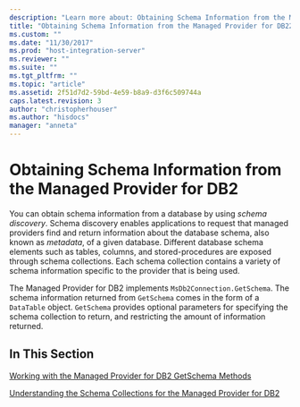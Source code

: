 ```yaml
---
description: "Learn more about: Obtaining Schema Information from the Managed Provider for DB2"
title: "Obtaining Schema Information from the Managed Provider for DB22 | Microsoft Docs"
ms.custom: ""
ms.date: "11/30/2017"
ms.prod: "host-integration-server"
ms.reviewer: ""
ms.suite: ""
ms.tgt_pltfrm: ""
ms.topic: "article"
ms.assetid: 2f51d7d2-59bd-4e59-b8a9-d3f6c509744a
caps.latest.revision: 3
author: "christopherhouser"
ms.author: "hisdocs"
manager: "anneta"
---
```

# Obtaining Schema Information from the Managed Provider for DB2
You can obtain schema information from a database by using *schema discovery*. Schema discovery enables applications to request that managed providers find and return information about the database schema, also known as *metadata*, of a given database. Different database schema elements such as tables, columns, and stored-procedures are exposed through schema collections. Each schema collection contains a variety of schema information specific to the provider that is being used.  
  
 The Managed Provider for DB2 implements `MsDb2Connection.GetSchema`. The schema information returned from `GetSchema` comes in the form of a `DataTable` object. `GetSchema` provides optional parameters for specifying the schema collection to return, and restricting the amount of information returned.  
  
## In This Section  
 [Working with the Managed Provider for DB2 GetSchema Methods](../core/working-with-the-managed-provider-for-db2-getschema-methods1.md)  
  
 [Understanding the Schema Collections for the Managed Provider for DB2](../core/understanding-the-schema-collections-for-the-managed-provider-for-db21.md)
